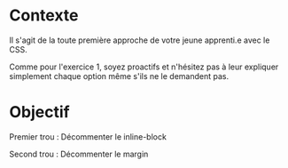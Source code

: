 # Contexte

Il s'agit de la toute première approche de votre jeune apprenti.e avec le CSS.

Comme pour l'exercice 1, soyez proactifs et n'hésitez pas à leur expliquer simplement chaque option même s'ils ne le demandent pas.

# Objectif

Premier trou : Décommenter le inline-block

Second trou : Décommenter le margin
